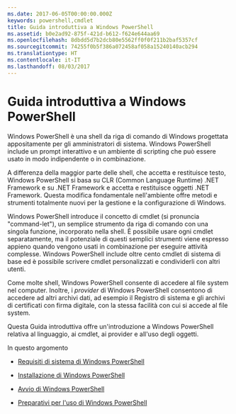 ```yaml
---
ms.date: 2017-06-05T00:00:00.000Z
keywords: powershell,cmdlet
title: Guida introduttiva a Windows PowerShell
ms.assetid: b0e2ad92-875f-421d-b612-f624e644aa69
ms.openlocfilehash: 8dbdd5d7b2dcb80e5562ff0f0f211b2baf5357cf
ms.sourcegitcommit: 74255f0b5f386a072458af058a15240140acb294
ms.translationtype: HT
ms.contentlocale: it-IT
ms.lasthandoff: 08/03/2017
---
```

# <a name="getting-started-with-windows-powershell"></a>Guida introduttiva a Windows PowerShell
Windows PowerShell è una shell da riga di comando di Windows progettata appositamente per gli amministratori di sistema. Windows PowerShell include un prompt interattivo e un ambiente di scripting che può essere usato in modo indipendente o in combinazione.

A differenza della maggior parte delle shell, che accetta e restituisce testo, Windows PowerShell si basa su CLR (Common Language Runtime) .NET Framework e su .NET Framework e accetta e restituisce oggetti .NET Framework. Questa modifica fondamentale nell'ambiente offre metodi e strumenti totalmente nuovi per la gestione e la configurazione di Windows.

Windows PowerShell introduce il concetto di cmdlet (si pronuncia "command-let"), un semplice strumento da riga di comando con una singola funzione, incorporato nella shell. È possibile usare ogni cmdlet separatamente, ma il potenziale di questi semplici strumenti viene espresso appieno quando vengono usati in combinazione per eseguire attività complesse. Windows PowerShell include oltre cento cmdlet di sistema di base ed è possibile scrivere cmdlet personalizzati e condividerli con altri utenti.

Come molte shell, Windows PowerShell consente di accedere al file system nel computer. Inoltre, i *provider* di Windows PowerShell consentono di accedere ad altri archivi dati, ad esempio il Registro di sistema e gli archivi di certificati con firma digitale, con la stessa facilità con cui si accede al file system.

Questa Guida introduttiva offre un'introduzione a Windows PowerShell relativa al linguaggio, ai cmdlet, ai provider e all'uso degli oggetti.

In questo argomento

-   [Requisiti di sistema di Windows PowerShell](../setup/Windows-PowerShell-System-Requirements.md)

-   [Installazione di Windows PowerShell](../setup/Installing-Windows-PowerShell.md)

-   [Avvio di Windows PowerShell](../setup/Starting-Windows-PowerShell.md)

-   [Preparativi per l'uso di Windows PowerShell](Getting-Ready-to-Use-Windows-PowerShell.md)

